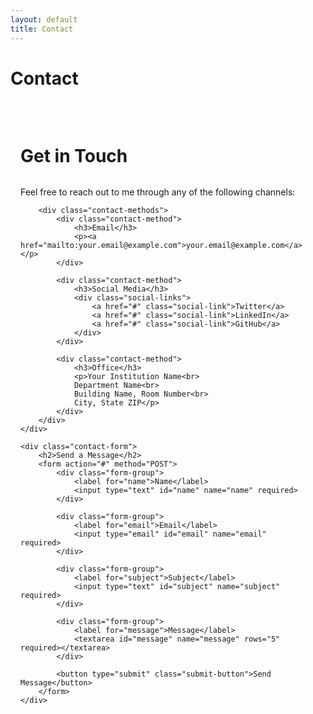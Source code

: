```yaml
---
layout: default
title: Contact
---
```


# Contact

<div class="contact-container">
    <div class="contact-info">
        <h2>Get in Touch</h2>
        <p>Feel free to reach out to me through any of the following channels:</p>
        
        <div class="contact-methods">
            <div class="contact-method">
                <h3>Email</h3>
                <p><a href="mailto:your.email@example.com">your.email@example.com</a></p>
            </div>
            
            <div class="contact-method">
                <h3>Social Media</h3>
                <div class="social-links">
                    <a href="#" class="social-link">Twitter</a>
                    <a href="#" class="social-link">LinkedIn</a>
                    <a href="#" class="social-link">GitHub</a>
                </div>
            </div>
            
            <div class="contact-method">
                <h3>Office</h3>
                <p>Your Institution Name<br>
                Department Name<br>
                Building Name, Room Number<br>
                City, State ZIP</p>
            </div>
        </div>
    </div>

    <div class="contact-form">
        <h2>Send a Message</h2>
        <form action="#" method="POST">
            <div class="form-group">
                <label for="name">Name</label>
                <input type="text" id="name" name="name" required>
            </div>

            <div class="form-group">
                <label for="email">Email</label>
                <input type="email" id="email" name="email" required>
            </div>

            <div class="form-group">
                <label for="subject">Subject</label>
                <input type="text" id="subject" name="subject" required>
            </div>

            <div class="form-group">
                <label for="message">Message</label>
                <textarea id="message" name="message" rows="5" required></textarea>
            </div>

            <button type="submit" class="submit-button">Send Message</button>
        </form>
    </div>

</div>

<style>
.contact-container {
    max-width: 1000px;
    margin: 0 auto;
    padding: 2rem 1rem;
    display: grid;
    grid-template-columns: 1fr 1fr;
    gap: 3rem;
}

.contact-info h2, .contact-form h2 {
    font-size: 1.75rem;
    margin-bottom: 1.5rem;
    color: var(--text-color);
    border-bottom: 2px solid var(--nav-border);
    padding-bottom: 0.5rem;
}

.contact-methods {
    display: grid;
    gap: 2rem;
}

.contact-method h3 {
    font-size: 1.25rem;
    margin-bottom: 0.5rem;
    color: var(--text-color);
}

.contact-method p {
    color: #4b5563;
    line-height: 1.6;
}

.social-links {
    display: flex;
    gap: 1rem;
}

.social-link {
    display: inline-block;
    padding: 0.5rem 1rem;
    background-color: var(--primary-color);
    color: white;
    text-decoration: none;
    border-radius: 0.25rem;
    font-size: 0.9rem;
    transition: background-color 0.2s ease;
}

.social-link:hover {
    background-color: var(--secondary-color);
}

.form-group {
    margin-bottom: 1.5rem;
}

.form-group label {
    display: block;
    margin-bottom: 0.5rem;
    color: var(--text-color);
    font-weight: 500;
}

.form-group input,
.form-group textarea {
    width: 100%;
    padding: 0.75rem;
    border: 1px solid var(--nav-border);
    border-radius: 0.25rem;
    font-size: 1rem;
    transition: border-color 0.2s ease;
}

.form-group input:focus,
.form-group textarea:focus {
    outline: none;
    border-color: var(--primary-color);
}

.submit-button {
    background-color: var(--primary-color);
    color: white;
    padding: 0.75rem 1.5rem;
    border: none;
    border-radius: 0.25rem;
    font-size: 1rem;
    cursor: pointer;
    transition: background-color 0.2s ease;
}

.submit-button:hover {
    background-color: var(--secondary-color);
}

@media (max-width: 768px) {
    .contact-container {
        grid-template-columns: 1fr;
        gap: 2rem;
        padding: 1rem;
    }
    
    .social-links {
        flex-wrap: wrap;
    }
}
</style>
